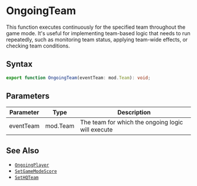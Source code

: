 # OngoingTeam

This function executes continuously for the specified team throughout the game mode. It's useful for implementing team-based logic that needs to run repeatedly, such as monitoring team status, applying team-wide effects, or checking team conditions.

## Syntax

```typescript
export function OngoingTeam(eventTeam: mod.Team): void;
```

## Parameters

| Parameter | Type     | Description                                       |
| --------- | -------- | ------------------------------------------------- |
| eventTeam | mod.Team | The team for which the ongoing logic will execute |

## See Also

- [`OngoingPlayer`](OngoingPlayer.md)
- [`SetGameModeScore`](../functions/SetGameModeScore.md)
- [`SetHQTeam`](../functions/SetHQTeam.md)
